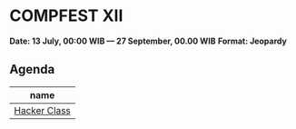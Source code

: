 # COMPFEST XII

**Date: 13 July, 00:00 WIB —  27 September, 00.00 WIB**
**Format: Jeopardy**


## Agenda

| name |
|-------|
| <a href="Hacker Class/">Hacker Class</a> |